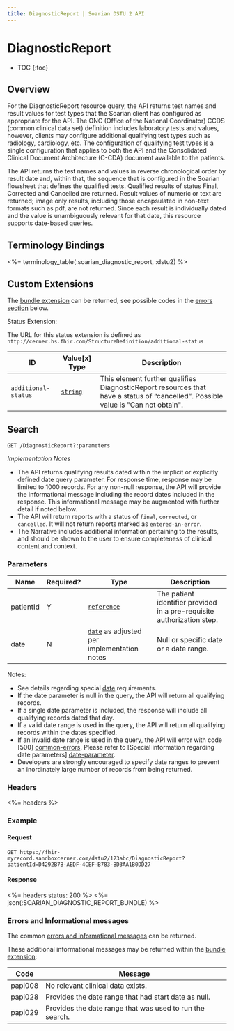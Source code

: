 ```yaml
---
title: DiagnosticReport | Soarian DSTU 2 API
---
```


# DiagnosticReport

* TOC
{:toc}

## Overview

For the DiagnosticReport resource query, the API returns test names and result values for test types that the Soarian client has configured as appropriate for the API. The ONC (Office of the National Coordinator) CCDS (common clinical data set) definition includes laboratory tests and values, however, clients may configure additional qualifying test types such as radiology, cardiology, etc. The configuration of qualifying test types is a single configuration that applies to both the API and the Consolidated Clinical Document Architecture (C-CDA) document available to the patients.

The API returns the test names and values in reverse chronological order by result date and, within that, the sequence that is configured in the Soarian flowsheet that defines the qualified tests. Qualified results of status Final, Corrected and Cancelled are returned. Result values of numeric or text are returned; image only results, including those encapsulated in non-text formats such as pdf, are not returned. Since each result is individually dated and the value is unambiguously relevant for that date, this resource supports date-based queries.

## Terminology Bindings

<%= terminology_table(:soarian_diagnostic_report, :dstu2) %>

## Custom Extensions

The [bundle extension] can be returned, see possible codes in the [errors section] below.

Status Extension:

The URL for this status extension is defined as `http://cerner.hs.fhir.com/StructureDefinition/additional-status`

 ID                 | Value\[x] Type | Description
--------------------|----------------|----------------------------------------------------------------------------------------------------------------------------------
`additional-status` | [`string`]     | This element further qualifies DiagnosticReport resources that have a status of “cancelled”. Possible value is "Can not obtain".

## Search

    GET /DiagnosticReport?:parameters

_Implementation Notes_

* The API returns qualifying results dated within the implicit or explicitly defined date query parameter. For response time, response may be limited to 1000 records. For any non-null response, the API will provide the informational message including the record dates included in the response. This informational message may be augmented with further detail if noted below.
* The API will return reports with a status of `final`, `corrected`, or `cancelled`. It will not return reports marked as `entered-in-error`.
* The Narrative includes additional information pertaining to the results, and should be shown to the user to ensure completeness of clinical content and context.

### Parameters

 Name      |Required? | Type                                          | Description
-----------|----------|-----------------------------------------------|------------------------------------------------------------------------
 patientId | Y        | [`reference`]                                 | The patient identifier provided in a pre-requisite authorization step.
 date      | N        | [`date`] as adjusted per implementation notes | Null or specific date or a date range.

Notes:

* See details regarding special [date](../../#special-information-regarding-date-parameters) requirements.
* If the date parameter is null in the query, the API will return all qualifying records.
* If a single date parameter is included, the response will include all qualifying records dated that day.
* If a valid date range is used in the query, the API will return all qualifying records within the dates specified.
* If an invalid date range is used in the query, the API will error with code [500] [common-errors]. Please refer to [Special information regarding date parameters] [date-parameter].
* Developers are strongly encouraged to specify date ranges to prevent an inordinately large number of records from being returned.


### Headers

<%= headers %>

### Example

#### Request

    GET https://fhir-myrecord.sandboxcerner.com/dstu2/123abc/DiagnosticReport?patientId=D4292B7B-AEDF-4CEF-B783-BD3AA1B0DD27

#### Response

<%= headers status: 200 %>
<%= json(:SOARIAN_DIAGNOSTIC_REPORT_BUNDLE) %>

### Errors and Informational messages

The common [errors and informational messages][common-errors] can be returned.

These additional informational messages may be returned within the [bundle extension]:

 Code    | Message
---------|----------------------------------------------------------
 papi008 | No relevant clinical data exists.
 papi028 | Provides the date range that had start date as null.
 papi029 | Provides the date range that was used to run the search.

 

[`string`]: http://hl7.org/fhir/DSTU2/search.html#string
[`reference`]: http://hl7.org/fhir/DSTU2/search.html#reference
[`date`]: http://hl7.org/fhir/DSTU2/search.html#date
[bundle extension]: ../../#bundle-message-extension
[errors section]: #errors-and-informational-messages
[date-parameter]: ../../#special-information-regarding-date-parameters
[common-errors]: ../../common-errors
